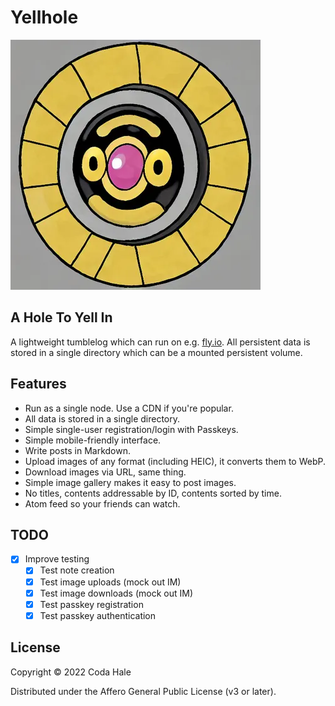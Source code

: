 # Yellhole

![A hole to yell in.](yellhole.webp)

## A Hole To Yell In

A lightweight tumblelog which can run on e.g. [fly.io](https://fly.io). All persistent data is
stored in a single directory which can be a mounted persistent volume.

## Features

* Run as a single node. Use a CDN if you're popular.
* All data is stored in a single directory.
* Simple single-user registration/login with Passkeys.
* Simple mobile-friendly interface.
* Write posts in Markdown.
* Upload images of any format (including HEIC), it converts them to WebP.
* Download images via URL, same thing.
* Simple image gallery makes it easy to post images.
* No titles, contents addressable by ID, contents sorted by time.
* Atom feed so your friends can watch.

## TODO

* [x] Improve testing
  * [x] Test note creation
  * [x] Test image uploads (mock out IM)
  * [x] Test image downloads (mock out IM)
  * [x] Test passkey registration
  * [x] Test passkey authentication

## License

Copyright © 2022 Coda Hale

Distributed under the Affero General Public License (v3 or later).
